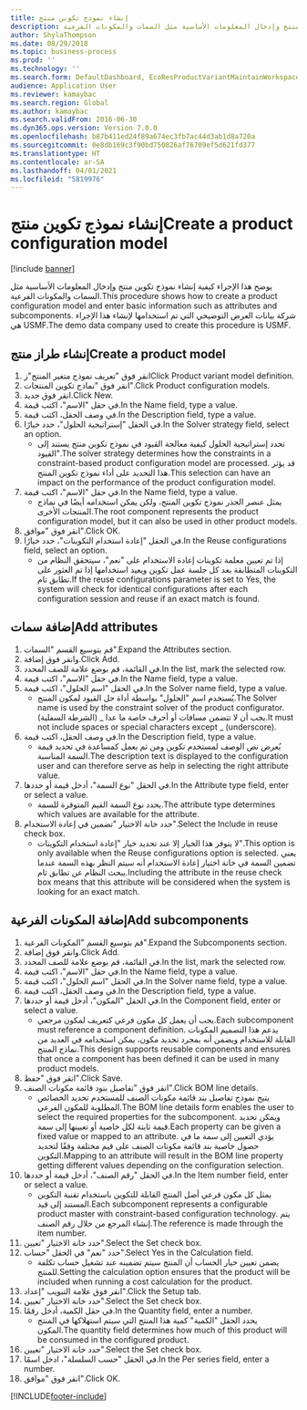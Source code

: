 ```yaml
---
title: إنشاء نموذج تكوين منتج
description: يوضح هذا الإجراء كيفية إنشاء نموذج تكوين منتج وإدخال المعلومات الأساسية مثل السمات والمكونات الفرعية.
author: ShylaThompson
ms.date: 08/29/2018
ms.topic: business-process
ms.prod: ''
ms.technology: ''
ms.search.form: DefaultDashboard, EcoResProductVariantMaintainWorkspace, PCProductConfigurationModelListPage, PCCreateProductConfigurationModel, PCProductConfigurationModelDetails, PCBOMLineDetails
audience: Application User
ms.reviewer: kamaybac
ms.search.region: Global
ms.author: kamaybac
ms.search.validFrom: 2016-06-30
ms.dyn365.ops.version: Version 7.0.0
ms.openlocfilehash: b87b411ed24f89a674ec3fb7ac44d3ab1d8a720a
ms.sourcegitcommit: 0e8db169c3f90bd750826af76709ef5d621fd377
ms.translationtype: HT
ms.contentlocale: ar-SA
ms.lasthandoff: 04/01/2021
ms.locfileid: "5819976"
---
```

# <a name="create-a-product-configuration-model"></a><span data-ttu-id="01c46-103">إنشاء نموذج تكوين منتج</span><span class="sxs-lookup"><span data-stu-id="01c46-103">Create a product configuration model</span></span>

[!include [banner](../../includes/banner.md)]

<span data-ttu-id="01c46-104">يوضح هذا الإجراء كيفية إنشاء نموذج تكوين منتج وإدخال المعلومات الأساسية مثل السمات والمكونات الفرعية.</span><span class="sxs-lookup"><span data-stu-id="01c46-104">This procedure shows how to create a product configuration model and enter basic information such as attributes and subcomponents.</span></span> <span data-ttu-id="01c46-105">شركة بيانات العرض التوضيحي التي تم استخدامها لإنشاء هذا الإجراء هي USMF.</span><span class="sxs-lookup"><span data-stu-id="01c46-105">The demo data company used to create this procedure is USMF.</span></span>


## <a name="create-a-product-model"></a><span data-ttu-id="01c46-106">إنشاء طراز منتج</span><span class="sxs-lookup"><span data-stu-id="01c46-106">Create a product model</span></span>
1. <span data-ttu-id="01c46-107">انقر فوق "تعريف نموذج متغير المنتج"ز</span><span class="sxs-lookup"><span data-stu-id="01c46-107">Click Product variant model definition.</span></span>
2. <span data-ttu-id="01c46-108">انقر فوق "نماذج تكوين المنتجات".</span><span class="sxs-lookup"><span data-stu-id="01c46-108">Click Product configuration models.</span></span>
3. <span data-ttu-id="01c46-109">انقر فوق جديد.</span><span class="sxs-lookup"><span data-stu-id="01c46-109">Click New.</span></span>
4. <span data-ttu-id="01c46-110">في حقل "الاسم"، اكتب قيمة.</span><span class="sxs-lookup"><span data-stu-id="01c46-110">In the Name field, type a value.</span></span>
5. <span data-ttu-id="01c46-111">في وصف الحقل، اكتب قيمة.</span><span class="sxs-lookup"><span data-stu-id="01c46-111">In the Description field, type a value.</span></span>
6. <span data-ttu-id="01c46-112">في الحقل "إستراتيجية الحلول"، حدد خيارًا.</span><span class="sxs-lookup"><span data-stu-id="01c46-112">In the Solver strategy field, select an option.</span></span>
    * <span data-ttu-id="01c46-113">تحدد إستراتيجية الحلول كيفية معالجة القيود في نموذج تكوين منتج يستند إلى القيود".</span><span class="sxs-lookup"><span data-stu-id="01c46-113">The solver strategy determines how the constraints in a constraint-based product configuration model are processed.</span></span> <span data-ttu-id="01c46-114">قد يؤثر هذا التحديد على أداء نموذج تكوين المنتج.</span><span class="sxs-lookup"><span data-stu-id="01c46-114">This selection can have an impact on the performance of the product configuration model.</span></span>  
7. <span data-ttu-id="01c46-115">في حقل "الاسم"، اكتب قيمة.</span><span class="sxs-lookup"><span data-stu-id="01c46-115">In the Name field, type a value.</span></span>
    * <span data-ttu-id="01c46-116">يمثل عنصر الجذر نموذج تكوين المنتج، ولكن يمكن استخدامه أيضًا في نماذج المنتجات الأخرى.</span><span class="sxs-lookup"><span data-stu-id="01c46-116">The root component represents the product configuration model, but it can also be used in other product models.</span></span>  
8. <span data-ttu-id="01c46-117">انقر فوق "موافق".</span><span class="sxs-lookup"><span data-stu-id="01c46-117">Click OK.</span></span>
9. <span data-ttu-id="01c46-118">في الحقل "إعادة استخدام التكوينات"، حدد خيارًا.</span><span class="sxs-lookup"><span data-stu-id="01c46-118">In the Reuse configurations field, select an option.</span></span>
    * <span data-ttu-id="01c46-119">إذا تم تعيين معلمة تكوينات إعادة الاستخدام على "نعم"، سيتحقق النظام من التكوينات المتطابقة بعد كل جلسة عمل تكوين ويعيد استخدامها إذا تم العثور على تطابق تام.</span><span class="sxs-lookup"><span data-stu-id="01c46-119">If the reuse configurations parameter is set to Yes, the system will check for identical configurations after each configuration session and reuse if an exact match is found.</span></span>  

## <a name="add-attributes"></a><span data-ttu-id="01c46-120">إضافة سمات</span><span class="sxs-lookup"><span data-stu-id="01c46-120">Add attributes</span></span>
1. <span data-ttu-id="01c46-121">قم بتوسيع القسم "السمات".</span><span class="sxs-lookup"><span data-stu-id="01c46-121">Expand the Attributes section.</span></span>
2. <span data-ttu-id="01c46-122">وانقر فوق إضافة.</span><span class="sxs-lookup"><span data-stu-id="01c46-122">Click Add.</span></span>
3. <span data-ttu-id="01c46-123">في القائمة، قم بوضع علامة للصف المحدد.</span><span class="sxs-lookup"><span data-stu-id="01c46-123">In the list, mark the selected row.</span></span>
4. <span data-ttu-id="01c46-124">في حقل "الاسم"، اكتب قيمة.</span><span class="sxs-lookup"><span data-stu-id="01c46-124">In the Name field, type a value.</span></span>
5. <span data-ttu-id="01c46-125">في الحقل "اسم الحلول"، اكتب قيمة.</span><span class="sxs-lookup"><span data-stu-id="01c46-125">In the Solver name field, type a value.</span></span>
    * <span data-ttu-id="01c46-126">يُستخدم اسم "الحلول" بواسطة أداة حل القيود لمكون المنتج.</span><span class="sxs-lookup"><span data-stu-id="01c46-126">The Solver name is used by the constraint solver of the product configurator.</span></span> <span data-ttu-id="01c46-127">يجب أن لا تتضمن مسافات أو أحرف خاصة ما عدا _ (الشرطة السفلية).</span><span class="sxs-lookup"><span data-stu-id="01c46-127">It must not include spaces or special characters except _ (underscore).</span></span>  
6. <span data-ttu-id="01c46-128">في وصف الحقل، اكتب قيمة.</span><span class="sxs-lookup"><span data-stu-id="01c46-128">In the Description field, type a value.</span></span>
    * <span data-ttu-id="01c46-129">يُعرض نص الوصف لمستخدم تكوين ومن ثم يعمل كمساعدة في تحديد قيمة السمة المناسبة.</span><span class="sxs-lookup"><span data-stu-id="01c46-129">The description text is displayed to the configuration user and can therefore serve as help in selecting the right attribute value.</span></span>  
7. <span data-ttu-id="01c46-130">في الحقل "نوع السمة"، أدخل قيمة أو حددها.</span><span class="sxs-lookup"><span data-stu-id="01c46-130">In the Attribute type field, enter or select a value.</span></span>
    * <span data-ttu-id="01c46-131">يحدد نوع السمة القيم المتوفرة للسمة.</span><span class="sxs-lookup"><span data-stu-id="01c46-131">The attribute type determines which values are available for the attribute.</span></span>  
8. <span data-ttu-id="01c46-132">حدد خانة الاختيار "تضمين في إعادة الاستخدام".</span><span class="sxs-lookup"><span data-stu-id="01c46-132">Select the Include in reuse check box.</span></span>
    * <span data-ttu-id="01c46-133">لا يتوفر هذا الخيار إلا عند تحديد خيار "إعادة استخدام التكوينات".</span><span class="sxs-lookup"><span data-stu-id="01c46-133">This option is only available when the Reuse configurations option is selected.</span></span> <span data-ttu-id="01c46-134">يعني تضمين السمة في خانة اختيار إعادة الاستخدام أنه سيتم النظر بهذه السمة عندما يبحث النظام عن تطابق تام.</span><span class="sxs-lookup"><span data-stu-id="01c46-134">Including the attribute in the reuse check box means that this attribute will be considered when the system is looking for an exact match.</span></span>  

## <a name="add-subcomponents"></a><span data-ttu-id="01c46-135">إضافة المكونات الفرعية</span><span class="sxs-lookup"><span data-stu-id="01c46-135">Add subcomponents</span></span>
1. <span data-ttu-id="01c46-136">قم بتوسيع القسم "المكونات الفرعية".</span><span class="sxs-lookup"><span data-stu-id="01c46-136">Expand the Subcomponents section.</span></span>
2. <span data-ttu-id="01c46-137">وانقر فوق إضافة.</span><span class="sxs-lookup"><span data-stu-id="01c46-137">Click Add.</span></span>
3. <span data-ttu-id="01c46-138">في القائمة، قم بوضع علامة للصف المحدد.</span><span class="sxs-lookup"><span data-stu-id="01c46-138">In the list, mark the selected row.</span></span>
4. <span data-ttu-id="01c46-139">في حقل "الاسم"، اكتب قيمة.</span><span class="sxs-lookup"><span data-stu-id="01c46-139">In the Name field, type a value.</span></span>
5. <span data-ttu-id="01c46-140">في الحقل "اسم الحلول"، اكتب قيمة.</span><span class="sxs-lookup"><span data-stu-id="01c46-140">In the Solver name field, type a value.</span></span>
6. <span data-ttu-id="01c46-141">في وصف الحقل، اكتب قيمة.</span><span class="sxs-lookup"><span data-stu-id="01c46-141">In the Description field, type a value.</span></span>
7. <span data-ttu-id="01c46-142">في الحقل "المكون"، أدخل قيمة أو حددها.</span><span class="sxs-lookup"><span data-stu-id="01c46-142">In the Component field, enter or select a value.</span></span>
    * <span data-ttu-id="01c46-143">يجب أن يعمل كل مكون فرعي كتعريف لمكون مرجعي.</span><span class="sxs-lookup"><span data-stu-id="01c46-143">Each subcomponent must reference a component definition.</span></span> <span data-ttu-id="01c46-144">يدعم هذا التصميم المكونات القابلة للاستخدام ويضمن أنه بمجرد تحديد مكون، يمكن استخدامه في العديد من نماذج المنتج.</span><span class="sxs-lookup"><span data-stu-id="01c46-144">This design supports reusable components and ensures that once a component has been defined it can be used in many product models.</span></span>  
8. <span data-ttu-id="01c46-145">انقر فوق "حفظ".</span><span class="sxs-lookup"><span data-stu-id="01c46-145">Click Save.</span></span>
9. <span data-ttu-id="01c46-146">انقر فوق "تفاصيل بنود قائمة مكونات الصنف".</span><span class="sxs-lookup"><span data-stu-id="01c46-146">Click BOM line details.</span></span>
    * <span data-ttu-id="01c46-147">يتيح نموذج تفاصيل بند قائمة مكونات الصنف‬ للمستخدم تحديد الخصائص المطلوبة للمكون الفرعي.</span><span class="sxs-lookup"><span data-stu-id="01c46-147">The BOM line details form enables the user to select the required properties for the subcomponent.</span></span> <span data-ttu-id="01c46-148">ويمكن تحديد قيمة ثابتة لكل خاصية أو تعيينها إلى سمة.</span><span class="sxs-lookup"><span data-stu-id="01c46-148">Each property can be given a fixed value or mapped to an attribute.</span></span> <span data-ttu-id="01c46-149">يؤدي التعيين إلى سمة ما في حصول خاصية بند قائمة مكونات الصنف على قيم مختلفة وفقًا لتحديد التكوين.</span><span class="sxs-lookup"><span data-stu-id="01c46-149">Mapping to an attribute will result in the BOM line property getting different values depending on the configuration selection.</span></span>  
10. <span data-ttu-id="01c46-150">في الحقل "رقم الصنف"، أدخل قيمة أو حددها.</span><span class="sxs-lookup"><span data-stu-id="01c46-150">In the Item number field, enter or select a value.</span></span>
    * <span data-ttu-id="01c46-151">يمثل كل مكون فرعي أصل المنتج القابلة للتكوين باستخدام تقنية التكوين المستند إلى قيد.</span><span class="sxs-lookup"><span data-stu-id="01c46-151">Each subcomponent represents a configurable product master with constraint-based configuration technology.</span></span> <span data-ttu-id="01c46-152">يتم إنشاء المرجع من خلال رقم الصنف.</span><span class="sxs-lookup"><span data-stu-id="01c46-152">The reference is made through the item number.</span></span>  
11. <span data-ttu-id="01c46-153">حدد خانة الاختيار "تعيين".</span><span class="sxs-lookup"><span data-stu-id="01c46-153">Select the Set check box.</span></span>
12. <span data-ttu-id="01c46-154">حدد "نعم" في الحقل "حساب".</span><span class="sxs-lookup"><span data-stu-id="01c46-154">Select Yes in the Calculation field.</span></span>
    * <span data-ttu-id="01c46-155">يضمن تعيين خيار الحساب أن المنتج سيتم تضمينه عند تشغيل حساب تكلفة للمنتج.</span><span class="sxs-lookup"><span data-stu-id="01c46-155">Setting the calculation option ensures that the product will be included when running a cost calculation for the product.</span></span>  
13. <span data-ttu-id="01c46-156">انقر فوق علامة التبويب "إعداد".</span><span class="sxs-lookup"><span data-stu-id="01c46-156">Click the Setup tab.</span></span>
14. <span data-ttu-id="01c46-157">حدد خانة الاختيار "تعيين".</span><span class="sxs-lookup"><span data-stu-id="01c46-157">Select the Set check box.</span></span>
15. <span data-ttu-id="01c46-158">في حقل الكمية، أدخل رقمًا.</span><span class="sxs-lookup"><span data-stu-id="01c46-158">In the Quantity field, enter a number.</span></span>
    * <span data-ttu-id="01c46-159">يحدد الحقل "الكمية" كمية هذا المنتج التي سيتم استهلاكها في المنتج المكون.</span><span class="sxs-lookup"><span data-stu-id="01c46-159">The quantity field determines how much of this product will be consumed in the configured product.</span></span>  
16. <span data-ttu-id="01c46-160">حدد خانة الاختيار "تعيين".</span><span class="sxs-lookup"><span data-stu-id="01c46-160">Select the Set check box.</span></span>
17. <span data-ttu-id="01c46-161">في الحقل "حسب السلسلة"، ادخل اسمًا.</span><span class="sxs-lookup"><span data-stu-id="01c46-161">In the Per series field, enter a number.</span></span>
18. <span data-ttu-id="01c46-162">انقر فوق "موافق".</span><span class="sxs-lookup"><span data-stu-id="01c46-162">Click OK.</span></span>



[!INCLUDE[footer-include](../../../includes/footer-banner.md)]
